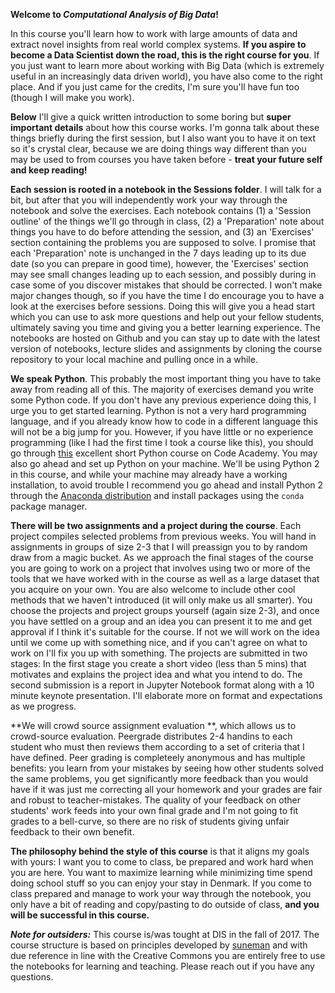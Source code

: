 **Welcome to *Computational Analysis of Big Data*!**

In this course you'll learn how to work with large amounts of data and extract novel insights from real world complex systems. **If you aspire to become a Data Scientist down the road, this is the right course for you**. If you just want to learn more about working with Big Data (which is extremely useful in an increasingly data driven world), you have also come to the right place. And if you just came for the credits, I'm sure you'll have fun too (though I will make you work).

**Below** I'll give a quick written introduction to some boring but **super important details** about how this course works. I'm gonna talk about these things briefly during the first session, but I also want you to have it on text so it's crystal clear, because we are doing things way different than you may be used to from courses you have taken before - **treat your future self and keep reading!**

**Each session is rooted in a notebook in the Sessions folder**. I will talk for a bit, but after that you will independently work your way through the notebook and solve the exercises. Each notebook contains (1) a 'Session outline' of the things we'll go through in class, (2) a 'Preparation' note about things you have to do before attending the session, and (3) an 'Exercises' section containing the problems you are supposed to solve. I promise that each 'Preparation' note is unchanged in the 7 days leading up to its due date (so you can prepare in good time), however, the 'Exercises' section may see small changes leading up to each session, and possibly during in case some of you discover mistakes that should be corrected. I won't make major changes though, so if you have the time I do encourage you to have a look at the exercises before sessions. Doing this will give you a head start which you can use to ask more questions and help out your fellow students, ultimately saving you time and giving you a better learning experience. The notebooks are hosted on Github and you can stay up to date with the latest version of notebooks, lecture slides and assignments by cloning the course repository to your local machine and pulling once in a while.

**We speak Python**. This probably the most important thing you have to take away from reading all of this. The majority of exercises demand you write some Python code. If you don't have any previous experience doing this, I urge you to get started learning. Python is not a very hard programming language, and if you already know how to code in a different language this will not be a big jump for you. However, if you have little or no experience programming (like I had the first time I took a course like this), you should go through [this](https://www.codecademy.com/learn/python) excellent short Python course on Code Academy. You may also go ahead and set up Python on your machine. We'll be using Python 2 in this course, and while your machine may already have a working installation, to avoid trouble I recommend you go ahead and install Python 2 through the [Anaconda distribution](https://www.continuum.io/downloads) and install packages using the `conda` package manager.

**There will be two assignments and a project during the course**. Each project compiles selected problems from previous weeks. You will hand in assignments in groups of size 2-3 that I will preassign you to by random draw from a magic bucket. As we approach the final stages of the course you are going to work on a project that involves using two or more of the tools that we have worked with in the course as well as a large dataset that you acquire on your own. You are also welcome to include other cool methods that we haven't introduced (it will only make us all smarter). You choose the projects and project groups yourself (again size 2-3), and once you have settled on a group and an idea you can present it to me and get approval if I think it's suitable for the course. If not we will work on the idea until we come up with something nice, and if you can't agree on what to work on I'll fix you up with something. The projects are submitted in two stages: In the first stage you create a short video (less than 5 mins) that motivates and explains the project idea and what you intend to do. The second submission is a report in Jupyter Notebook format along with a 10 minute keynote presentation. I'll elaborate more on format and expectations as we progress.

**We will crowd source assignment evaluation **, which allows us to crowd-source evaluation. Peergrade distributes 2-4 handins to each student who must then reviews them according to a set of criteria that I have defined. Peer grading is completeely anonymous and has multiple benefits: you learn from your mistakes by seeing how other students solved the same problems, you get significantly more feedback than you would have if it was just me correcting all your homework and your grades are fair and robust to teacher-mistakes. The quality of your feedback on other students' work feeds into your own final grade and I'm not going to fit grades to a bell-curve, so there are no risk of students giving unfair feedback to their own benefit.

**The philosophy behind the style of this course** is that it aligns my goals with yours: I want you to come to class, be prepared and work hard when you are here. You want to maximize learning while minimizing time spend doing school stuff so you can enjoy your stay in Denmark. If you come to class prepared and manage to work your way through the notebook, you only have a bit of reading and copy/pasting to do outside of class, **and you will be successful in this course.**

***Note for outsiders:*** This course is/was tought at DIS in the fall of 2017. The course structure is based on principles developed by [suneman](https://github.com/suneman/) and with due reference in line with the Creative Commons you are entirely free to use the notebooks for learning and teaching. Please reach out if you have any questions.
